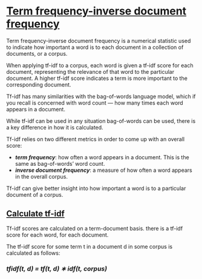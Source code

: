 # [Term frequency-inverse document frequency](https://www.codecademy.com/paths/build-chatbots-with-python/tracks/retrieval-based-chatbots/modules/language-and-topic-modeling-chatbots/lessons/language-model-tf-idf/exercises/what-is-tfidf)
Term frequency-inverse document frequency is a numerical statistic used to indicate how important a word is to each document in a collection of documents, or a corpus.

When applying tf-idf to a corpus, each word is given a tf-idf score for each document, representing the relevance of that word to the particular document.
A higher tf-idf score indicates a term is more important to the corresponding document.

Tf-idf has many similarities with the bag-of-words language model, which if you recall is concerned with word count — how many times each word appears in a document.

While tf-idf can be used in any situation bag-of-words can be used, there is a key difference in how it is calculated.

Tf-idf relies on two different metrics in order to come up with an overall score:
* ***term frequency***: how often a word appears in a document. This is the same as bag-of-words’ word count.
* ***inverse document frequency***: a measure of how often a word appears in the overall corpus.

Tf-idf can give better insight into how important a word is to a particular document of a corpus.
## [Calculate tf-idf](https://www.codecademy.com/paths/build-chatbots-with-python/tracks/retrieval-based-chatbots/modules/language-and-topic-modeling-chatbots/lessons/language-model-tf-idf/exercises/term-frequency-inverse-document-frequency)
Tf-idf scores are calculated on a term-document basis. there is a tf-idf score for each word, for each document.

The tf-idf score for some term t in a document d in some corpus is calculated as follows:
### *tfidf(t, d) = tf(t, d) ∗ idf(t, corpus)*
 
